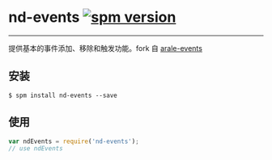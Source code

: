 # nd-events [![spm version](http://spmjs.io/badge/nd-events)](http://spmjs.io/package/nd-events)

---

提供基本的事件添加、移除和触发功能。fork 自 [arale-events](https://github.com/aralejs/events)

## 安装

```
$ spm install nd-events --save
```

## 使用

```js
var ndEvents = require('nd-events');
// use ndEvents
```
